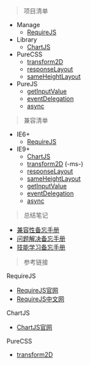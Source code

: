 > 项目清单

* Manage
	* [RequireJS](https://bergwhite.github.io/quick-start/Manage/RequireJS/)
* Library
	* [ChartJS](https://bergwhite.github.io/quick-start/Library/ChartJS/)
* PureCSS
	* [transform2D](https://bergwhite.github.io/quick-start/PureCSS/transform2D)
	* [responseLayout](https://bergwhite.github.io/quick-start/PureCSS/responseLayout)
	* [sameHeightLayout](https://bergwhite.github.io/quick-start/PureCSS/sameHeightLayout)
* PureJS
	* [getInputValue](https://bergwhite.github.io/quick-start/PureJS/getInputValue)
	* [eventDelegation](https://bergwhite.github.io/quick-start/PureJS/eventDelegation)
	* [async](https://bergwhite.github.io/quick-start/PureJS/async)

> 兼容清单

* IE6+
	* [RequireJS](https://bergwhite.github.io/quick-start/Manage/RequireJS/)
* IE9+
	* [ChartJS](https://bergwhite.github.io/quick-start/Library/ChartJS/)
	* [transform2D](https://bergwhite.github.io/quick-start/PureCSS/transform2D) (-ms-)
	* [responseLayout](https://bergwhite.github.io/quick-start/PureCSS/responseLayout)
	* [sameHeightLayout](https://bergwhite.github.io/quick-start/PureCSS/sameHeightLayout)
	* [getInputValue](https://bergwhite.github.io/quick-start/PureCSS/getInputValue)
	* [eventDelegation](https://bergwhite.github.io/quick-start/PureJS/eventDelegation)
	* [async](https://bergwhite.github.io/quick-start/PureJS/async)

> 总结笔记

* [兼容性备忘手册](兼容性备忘手册.md)
* [问题解决备忘手册](问题解决备忘手册.md)
* [技能学习备忘手册](技能学习备忘手册.md)

> 参考链接

RequireJS

* [RequireJS官网](http://requirejs.org/)
* [RequireJS中文网](http://www.requirejs.cn/)

ChartJS

* [ChartJS官网](http://www.chartjs.org/)

PureCSS

* [transform2D](http://caniuse.com/#search=transform)